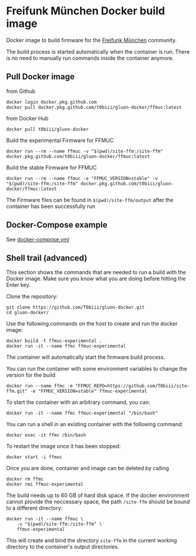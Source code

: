 # Freifunk München Docker build image

Docker image to build firmware for the [Freifunk München](https://ffmuc.net) community.

The build process is started automatically when the container is run. There is no need to manually run commands inside the container anymore.

## Pull Docker image 
from Github

	docker login docker.pkg.github.com
	docker pull docker.pkg.github.com/t0biii/gluon-docker/ffmuc:latest
	
from Docker Hub

	docker pull t0biii/gluon-docker
	
Build the experimental Firmware for FFMUC

	docker run --rm --name ffmuc -v "$(pwd)/site-ffm:/site-ffm" docker.pkg.github.com/t0biii/gluon-docker/ffmuc:latest

Build the stable Firmware for FFMUC

	docker run --rm --name ffmuc -e "FFMUC_VERSION=stable" -v "$(pwd)/site-ffm:/site-ffm" docker.pkg.github.com/t0biii/gluon-docker/ffmuc:latest

The Firmware files can be found in `$(pwd)/site-ffm/output` after the container has been successfully run


## Docker-Compose example

See [docker-compose.yml](https://github.com/T0biii/gluon-docker/blob/FFMUC-Test/docker-compose.yml)

## Shell trail (advanced)

This section shows the commands that are needed to run a build with the Docker image. Make sure you know what you are doing before hitting the Enter key.


Clone the repository:

    git clone https://github.com/T0biii/gluon-docker.git
    cd gluon-docker/

Use the following commands on the host to create and run the docker image:

    docker build -t ffmuc-experimental .
    docker run -it --name ffmc ffmuc-experimental 

The container will automatically start the firmware build process.
    
You can run the container with some environment variables to change the version for the build

	docker run --name ffmc -e "FFMUC_REPO=https://github.com/T0biii/site-ffm.git" -e "FFMUC_VERSION=stable" ffmuc-experimental

To start the container with an arbitrary command, you can:

	docker run -it --name ffmc ffmuc-experimental "/bin/bash"

You can run a shell in an existing container with the following command:

    docker exec -it ffmc /bin/bash

To restart the image once it has been stopped:

    docker start -i ffmuc

Once you are done, container and image can be deleted by calling

    docker rm ffmc
    docker rmi ffmuc-experimental

The build needs up to 60 GB of hard disk space. If the docker environment cannot provide the neccessary space, the path `/site-ffm` should be bound to a different directory:

    docker run -it --name ffmuc \
        -v "$(pwd)/site-ffm:/site-ffm" \
        ffmuc-experimental

This will create and bind the directory `site-ffm` in the current working directory to the container's output directories.


